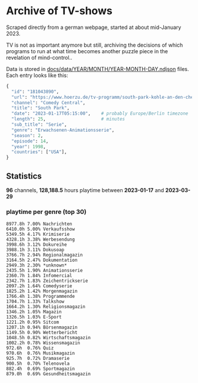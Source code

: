 # Archive of TV-shows

Scraped directly from a german webpage, started at about mid-January 2023.

TV is not as important anymore but still, archiving the decisions of which programs to run at what time
becomes another puzzle piece in the revelation of mind-control.. 

Data is stored in [docs/data/YEAR/MONTH/YEAR-MONTH-DAY.ndjson](docs/data/) files. 
Each entry looks like this:

```python
{
  "id": "181043890", 
  "url": "https://www.hoerzu.de/tv-programm/south-park-kohle-an-den-chefkoch/bid_181043890/", 
  "channel": "Comedy Central", 
  "title": "South Park", 
  "date": "2023-01-17T05:15:00",    # probably Europe/Berlin timezone 
  "length": 25,                     # minutes 
  "sub_title": "Serie", 
  "genre": "Erwachsenen-Animationsserie", 
  "season": 2, 
  "episode": 14, 
  "year": 1998, 
  "countries": ["USA"],
}
```

## Statistics

**96** channels, **128,188.5** hours playtime between **2023-01-17** and **2023-03-29**


### playtime per genre (top 30)

    8977.8h 7.00% Nachrichten
    6410.0h 5.00% Verkaufsshow
    5349.5h 4.17% Krimiserie
    4328.1h 3.38% Werbesendung
    3998.6h 3.12% Dokureihe
    3988.1h 3.11% Dokusoap
    3766.7h 2.94% Regionalmagazin
    3164.5h 2.47% Dokumentation
    2949.3h 2.30% *unknown*
    2435.5h 1.90% Animationsserie
    2360.7h 1.84% Infomercial
    2342.7h 1.83% Zeichentrickserie
    2097.2h 1.64% Comedyserie
    1825.2h 1.42% Morgenmagazin
    1766.4h 1.38% Programmende
    1704.7h 1.33% Talkshow
    1664.2h 1.30% Religionsmagazin
    1346.2h 1.05% Magazin
    1326.5h 1.03% E-Sport
    1221.2h 0.95% Sitcom
    1207.1h 0.94% Börsenmagazin
    1149.5h 0.90% Wetterbericht
    1048.5h 0.82% Wirtschaftsmagazin
    1002.2h 0.78% Wissensmagazin
    972.6h  0.76% Quiz
    970.6h  0.76% Musikmagazin
    925.7h  0.72% Dramaserie
    900.5h  0.70% Telenovela
    882.4h  0.69% Sportmagazin
    879.0h  0.69% Gesundheitsmagazin
